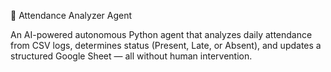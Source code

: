 🤖 Attendance Analyzer Agent

An AI-powered autonomous Python agent that analyzes daily attendance from CSV logs, determines status (Present, Late, or Absent), and updates a structured Google Sheet — all without human intervention.
